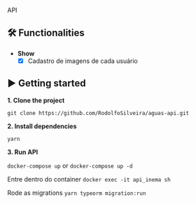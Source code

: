 API

## 🛠 Functionalities
* **Show**
  - [x] Cadastro de imagens de cada usuário

## ▶️ Getting started

**1. Clone the project**

```
git clone https://github.com/RodolfoSilveira/aguas-api.git
```

**2. Install dependencies**

```
yarn
```

**3. Run API**

`docker-compose up`
or
`docker-compose up -d`

Entre dentro do container
`docker exec -it api_inema sh`

Rode as migrations
`yarn typeorm migration:run `
